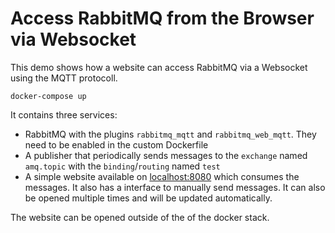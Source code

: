# Access RabbitMQ from the Browser via Websocket

This demo shows how a website can access RabbitMQ via a Websocket using the MQTT protocoll.

```shell
docker-compose up
```

It contains three services:
- RabbitMQ with the plugins `rabbitmq_mqtt` and `rabbitmq_web_mqtt`. They need to be enabled in the custom Dockerfile
- A publisher that periodically sends messages to the `exchange` named `amq.topic` with the `binding`/`routing` named `test`
- A simple website available on [localhost:8080](http://localhost:8080) which consumes the messages. It also has a interface to manually send messages. It can also be opened multiple times and will be updated automatically.

The website can be opened outside of the of the docker stack.

